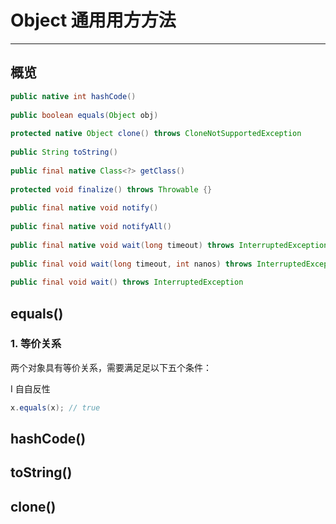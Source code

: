 # Object 通⽤用⽅方法
----

## 概览

```java
public native int hashCode()
 
public boolean equals(Object obj)
 
protected native Object clone() throws CloneNotSupportedException
 
public String toString()
 
public final native Class<?> getClass()
 
protected void finalize() throws Throwable {}
 
public final native void notify()
 
public final native void notifyAll()
 
public final native void wait(long timeout) throws InterruptedException
 
public final void wait(long timeout, int nanos) throws InterruptedException
 
public final void wait() throws InterruptedException
```

## equals()

### 1. 等价关系

两个对象具有等价关系，需要满⾜足以下五个条件：

I ⾃自反性

```java
x.equals(x); // true
```

## hashCode()
## toString()
## clone()





